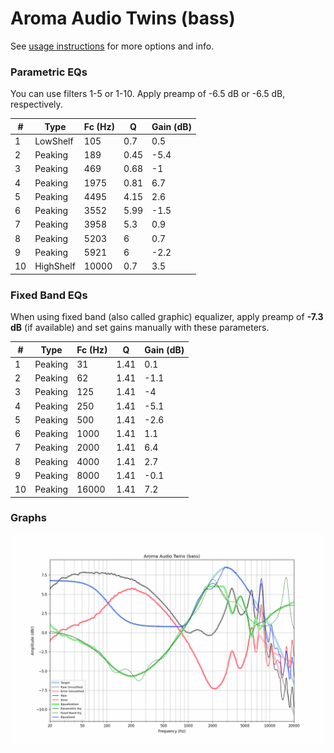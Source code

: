 # Aroma Audio Twins (bass)
See [usage instructions](https://github.com/jaakkopasanen/AutoEq#usage) for more options and info.

### Parametric EQs
You can use filters 1-5 or 1-10. Apply preamp of -6.5 dB or -6.5 dB, respectively.

|   # | Type      |   Fc (Hz) |    Q |   Gain (dB) |
|-----|-----------|-----------|------|-------------|
|   1 | LowShelf  |       105 | 0.7  |         0.5 |
|   2 | Peaking   |       189 | 0.45 |        -5.4 |
|   3 | Peaking   |       469 | 0.68 |        -1   |
|   4 | Peaking   |      1975 | 0.81 |         6.7 |
|   5 | Peaking   |      4495 | 4.15 |         2.6 |
|   6 | Peaking   |      3552 | 5.99 |        -1.5 |
|   7 | Peaking   |      3958 | 5.3  |         0.9 |
|   8 | Peaking   |      5203 | 6    |         0.7 |
|   9 | Peaking   |      5921 | 6    |        -2.2 |
|  10 | HighShelf |     10000 | 0.7  |         3.5 |

### Fixed Band EQs
When using fixed band (also called graphic) equalizer, apply preamp of **-7.3 dB** (if available) and set gains manually with these parameters.

|   # | Type    |   Fc (Hz) |    Q |   Gain (dB) |
|-----|---------|-----------|------|-------------|
|   1 | Peaking |        31 | 1.41 |         0.1 |
|   2 | Peaking |        62 | 1.41 |        -1.1 |
|   3 | Peaking |       125 | 1.41 |        -4   |
|   4 | Peaking |       250 | 1.41 |        -5.1 |
|   5 | Peaking |       500 | 1.41 |        -2.6 |
|   6 | Peaking |      1000 | 1.41 |         1.1 |
|   7 | Peaking |      2000 | 1.41 |         6.4 |
|   8 | Peaking |      4000 | 1.41 |         2.7 |
|   9 | Peaking |      8000 | 1.41 |        -0.1 |
|  10 | Peaking |     16000 | 1.41 |         7.2 |

### Graphs
![](./Aroma%20Audio%20Twins%20(bass).png)
